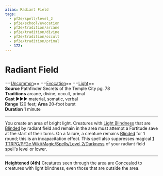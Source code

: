 ```yaml
---
alias: Radiant Field
tags:
  - pf2e/spell/level_2
  - pf2e/school/evocation
  - pf2e/tradition/arcane
  - pf2e/tradition/divine
  - pf2e/tradition/occult
  - pf2e/tradition/primal
  - 172:
---
```


# Radiant Field

==[Uncommon](Uncommon.md)== ==[Evocation](Evocation.md)== ==[Light](1%20TTRPG/PF2e%20Wiki/Traits/Light)==  
__Source__ Pathfinder Secrets of the Temple City pg. 78  
**Traditions** arcane, divine, occult, primal  
**Cast** ►►► material, somatic, verbal  
**Range** 120 feet; **Area** 20-foot burst  
**Duration** 1 minute

---

You create an area of bright light. Creatures with [Light Blindness](Light%20Blindness.md) that are [Blinded](Blinded.md) by radiant field and remain in the area must attempt a Fortitude save at the start of their turns. On a failure, a creature remains [Blinded](Blinded.md) for 1 round; this is an incapacitation effect. This spell also suppresses magical [1 TTRPG/PF2e Wiki/Magic/Spells/Level 2/Darkness](1%20TTRPG/PF2e%20Wiki/Magic/Spells/Level%202/Darkness) of your radiant field spell's level or lower.

<hr>

**Heightened (4th)** Creatures seen through the area are [Concealed](Concealed.md) to creatures with light blindness, even those that are outside the area.
